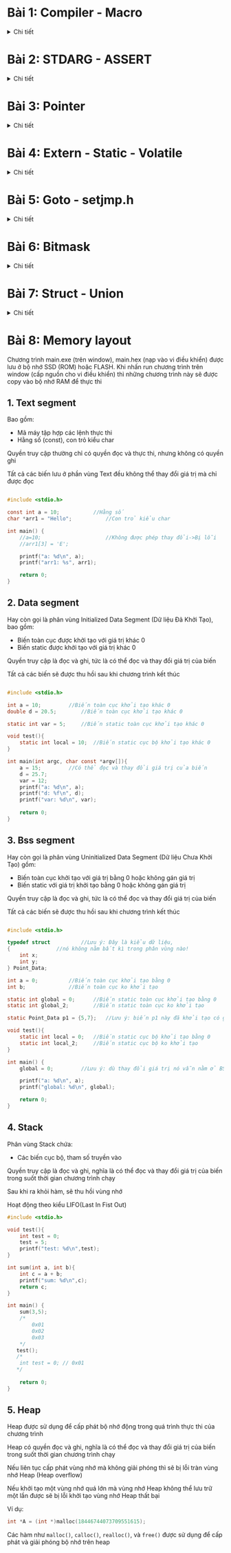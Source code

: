 # Bài 1: Compiler - Macro
<details><summary>Chi tiết</summary>
<p>

## Compiler

<details><summary>Chi tiết</summary>
<p>

    
#### Trình biên dịch (compiler) trong C/C++ là công cụ chuyển đổi mã nguồn từ ngôn ngữ lập trình cấp cao (C hoặc C++) sang mã máy hoặc mã thực thi để máy tính có thể hiểu và thực hiện.

</p>
</details>

### 1. Preprocessor

<details><summary>Chi tiết</summary>
<p>

##### Preprocessor trong C/C++ là một công cụ xử lý mã nguồn trước khi quá trình biên dịch bắt đầu. Chuyển file main.c thành file main.i
##### gcc -E main.c -o main.i
#### Macro: là từ dùng để chỉ những thông tin được xử lý ở quá trình tiền xử lý (Preprocessor)
#### Bao gồm:
##### 
- include : #include để chèn nội dung từ các file khác vào mã nguồn. 
- #define, #undef: là một chỉ thị của preprocessor dùng để định nghĩa/hủy định nghĩa macro
- #if: Kiểm tra điều kiện; nếu đúng, mã bên trong sẽ được biên dịch.
- #elif: Kiểm tra điều kiện khác nếu #if hoặc #elif trước đó sai.
- #else: Biên dịch mã nếu tất cả điều kiện trước đó (#if, #elif) đều sai.
- #ifdef: Biên dịch mã nếu một macro đã được định nghĩa.
- #ifndef: Kiểm tra xem một đoạn mã hoặc 1 biến đã được định nghĩa chưa, nếu đã được định nghĩa thì sẽ không lặp lại nội dung
##### Nếu có include thì sẽ copy các source của include vào
##### Sử dụng macro sẽ copy nội dung được định nghĩa vào
##### Nếu có comment thì sẽ xóa bỏ comment
#### Tóm lại tiền xử lý (Preprocessor) copy tất cả source lại để tạo thành file.i
</p>
</details>


##### 1.1 Marco Function

<details><summary>Chi tiết</summary>
<p>

###### CREATE 1 FUNC
![bai1](https://github.com/user-attachments/assets/0ff94a34-be05-4af4-b5b0-88d266976fbb)
![bai1i](https://github.com/user-attachments/assets/de962ab0-2cf7-49e2-b8c8-44a12d022100)

###### từ CREATE_FUNC đã tạo ra 1 hàm thay thế đoạn code vào
###### Tạo nhiều biến khác nhau 
![image](https://github.com/user-attachments/assets/2cb5ddc0-b98a-43ab-b564-276ac51b29c7)
![image](https://github.com/user-attachments/assets/0be42d81-2bbe-46ab-bd03-5a33ea52881b)
###### Như vậy chúng ta đã tạo ra 3 biến khác nhau
##### 1.2 Variadic Macro
###### Variadic Macro là một macro có thể nhận số lượng tham số tùy ý, được định nghĩa bằng dấu "..." Các tham số này được truy cập bằng toán tử __VA_ARGS__.







![image](https://github.com/user-attachments/assets/a930012a-b379-47ef-be89-674fd60d8b33)
![image](https://github.com/user-attachments/assets/47c6db11-aa44-480f-a050-77fa75c98eac)
###### Như vậy chúng ta nhập bao nhiêu số sẽ tính tổng các số
##### Viết 1 chương trình để nạp cho nhiều vi điều khiển 
![image](https://github.com/user-attachments/assets/4c962e44-af43-4121-84bf-a3e644094f24)
![image](https://github.com/user-attachments/assets/fc2bdb04-2484-4ab0-9122-4e621ffd7a12)

###### Chương trình cho STM32
###### Nếu chúng ta muốn sử dụng ATMEGA thì sửa tại dòng #define MCU STM32 thành #define MCU ATMEGA
###### Và đây là kết quả:
![image](https://github.com/user-attachments/assets/a144ef79-2cc4-415f-8b36-8c9114615070)
![image](https://github.com/user-attachments/assets/01598cc9-3d8a-44a5-ae6a-e4f96828b85e)

</p>
</details>

### 2. Compiler

<details><summary>Chi tiết</summary>
<p>

#### Sau khi Preprocessor sẽ tới compiler. Quá trình này được gọi là assembly code sẽ tạo file main.i thành file main.s
#####  gcc main.i -S -o main.s
##### Ví dụ:
![image](https://github.com/user-attachments/assets/62d3ec86-296a-4671-adda-c8dc088ef51b)
##### Sau khi gcc bai1_3.i -S -o bai1_3.s
![image](https://github.com/user-attachments/assets/04053350-1d78-47f7-8afb-82b63027e28b)

</p>
</details>

### 3. Assembler

<details><summary>Chi tiết</summary>
<p>

#### Assembly code qua quá trình Assembler sẽ tạo ra Object file ( mã để nạp vào trong máy )
#### gcc main.s -o main.o

</p>
</details>

### 4. Linker

<details><summary>Chi tiết</summary>
<p>

#### Linker là gộp những file object lại thành file cuối cùng sẽ tạo ra executable file
#### gcc test1.o test2.o -o main
./main

</p>
</details>


</p>
</details>

# Bài 2: STDARG - ASSERT 

<details><summary>Chi tiết</summary>
<p>


## 1.Thư viện Stdarg :

<details><summary>Chi tiết</summary>
<p>

Thư viện Stdarg (stdarg.h) trong C cung cấp các macro để xử lý các hàm có số lượng đối số không xác định. Nó cho phép bạn viết các hàm có thể nhận bất kỳ số lượng đối số nào, chẳng hạn như printf.
### Va_list: được sử dụng để khai báo một biến mà có thể lưu trữ và truy cập các đối số không cố định của một hàm
### Va_start: dùng để khởi tạo một biến kiểu va_list trước khi truy cập các đối số không cố định của một hàm. Nó cần tham số là đối số cố định cuối cùng của hàm để xác định vị trí bắt đầu của các đối số không cố định. 
### Va_arg: Lấy đối số tiếp theo trong danh sách 
### Va_end: được sử dụng để kết thúc việc truy cập các đối số không cố định của một hàm. Nó cần được gọi trước khi kết thúc hàm

</p>
</details>

## 2. Thư viện assert:

<details><summary>Chi tiết</summary>
<p>

### Thư viện assert cung cấp macro assert để kiểm tra các điều kiện tại thời điểm chạy chương trình. Nếu điều kiện kiểm tra là sai, chương trình sẽ dừng thực thi và hiển thị thông báo lỗi với thông tin về tệp tin và dòng mã nơi xảy ra lỗi. assert chủ yếu được sử dụng trong quá trình gỡ lỗi để đảm bảo các điều kiện tiên quyết được đáp ứng.

</p>
</details>

</p>
</details>

# Bài 3: Pointer

<details><summary>Chi tiết</summary>
<p>

##  Pointer:

<details><summary>Chi tiết</summary>
<p>

Pointer là một biến lưu trữ địa chỉ của một biến khác. Pointer không lưu giá trị trực tiếp mà lưu trữ địa chỉ của vùng nhớ nơi giá trị đó được lưu trữ. Điều này cho phép thao tác trực tiếp với vùng nhớ, truy cập và thay đổi giá trị của biến thông qua địa chỉ mà pointer trỏ tới.
## Cách khai báo:
```bash
int *ptr;  // con trỏ đến kiểu int
char *ptr_char;  // con trỏ đến kiểu char
float *ptr_float;  // con trỏ đến kiểu float
```
## ví dụ:
```bash
#include <stdio.h>

int a = 20;

int *ptr = &a;

int main(int argc, char const *argv[]){
    printf("dia chi a: %p\n", &a);
    printf("gia tri ptr: %p\n", ptr);
    return 0;
}
```
Output:
```bash
dia chi a: 00007FF68E0D3000
gia tri ptr: 00007FF68E0D3000
```

</p>
</details>

## Các loại con trỏ:

<details><summary>Chi tiết</summary>
<p>

### 1. Function pointer: Function pointer (con trỏ hàm) là một biến lưu trữ địa chỉ của một hàm. Nó cho phép gọi hàm thông qua con trỏ, tức là có thể gọi hàm mà không cần biết tên cụ thể của hàm đó, chỉ cần biết địa chỉ của nó. Con trỏ hàm rất hữu ích khi cần linh hoạt trong việc gọi các hàm khác nhau tại runtime.
#### Ví dụ:
```bash
#include <stdio.h>
#include <assert.h>

void tong(int a, int b){
    printf("Tong %d va %d: %d\n", a, b, a+b);
}

void hieu(int a, int b){
    printf("Hieu %d va %d: %d\n", a, b, a-b);
}

void tich(int a, int b){
    printf("Tich %d va %d: %d\n", a, b, a*b);
}

void thuong(int a, int b){
    assert(b != 0);
    printf("Thuong %d va %d: %f\n", a, b, (double)a/b);
}

int main(int argc, char const *argv[])
{
    void (*ptr)(int, int);

    ptr = &tong;

    ptr(7, 7);

    return 0;
}
```
Output:
```bash
Tong 7 va 7: 14
```

#### Con trỏ kiểu trả về như thế nào thì sẽ trỏ đến hàm đó
#### Ví dụ:
```bash
#include <stdio.h>
#include <assert.h>

void tong(int a, int b){
    printf("Tong %d va %d: %d\n", a, b, a+b);
}

void hieu(int a, int b){
    printf("Hieu %d va %d: %d\n", a, b, a-b);
}

int tich(int a, int b){
    return a*b;
}

void thuong(int a, int b){
    assert(b != 0);
    printf("Thuong %d va %d: %f\n", a, b, (double)a/b);
}

int main(int argc, char const *argv[])
{
    void (*ptr)(int, int);

    

    int (*test)(int, int);

    test = &tich;

    printf("Tich: %d\n", test(7, 7));

    return 0;
}
```
Output:
```bash
Tich: 49
```
Con trỏ ở bài này kiểu trả về là int nên sẽ trỏ đến hàm int
#### Có thể tạo ra một mảng để lưu các địa chỉ của các Function pointer (con trỏ hàm) 
#### Ví dụ:
```bash
#include <stdio.h>
#include <assert.h>

void tong(int a, int b){  // 0xc1 - 0xc9
    printf("Tong %d va %d: %d\n", a, b, a + b);
}

void hieu(int a, int b){
    printf("Hieu %d va %d: %d\n", a, b, a - b);
}

void tich(int a, int b){
    printf("Tich %d va %d: %d\n", a, b, a * b);
}

void thuong(int a, int b){
    assert(b != 0);
    printf("Thuong %d va %d: %f\n", a, b, (double)a / b);
}
int main(int argc, char const *argv[])
{
    void (*array[4])(int, int) = {&tong, &hieu, &tich, &thuong};

    array[0](5, 5);
    array[2](7, 7);

    return 0;
}
```
Output:
```bash
Tong 5 va 5: 10
Tich 7 va 7: 49
```
#### Ứng dụng Function pointer (con trỏ hàm) khi tham số truyền vào là một hàm:
#### Ví dụ:
```bash
#include <stdio.h>
#include <assert.h>

void tong(int a, int b){  
    printf("Tong %d va %d: %d\n", a, b, a + b);
}

void hieu(int a, int b){
    printf("Hieu %d va %d: %d\n", a, b, a - b);
}

void tich(int a, int b){
    printf("Tich %d va %d: %d\n", a, b, a * b);
}

void thuong(int a, int b){
    assert(b != 0);
    printf("Thuong %d va %d: %f\n", a, b, (double)a / b);
}
void tinhToan(void (*ptr)(int, int), int a, int b){
    printf("Thuc hien phep toan duoi:\n");
    ptr(a, b);
}

int main(int argc, char const *argv[])
{
    tinhToan(&tich, 5, 5);
    tinhToan(&thuong, 7, 7);

    return 0;
}
```
Output:
```bash
Thuc hien phep toan duoi:
Tich 5 va 5: 25
Thuc hien phep toan duoi:
Thuong 7 va 7: 1.000000
```
### 2. Void pointer: Void pointer (con trỏ void) là một loại con trỏ có thể trỏ đến bất kỳ kiểu dữ liệu nào. Vì nó không có kiểu dữ liệu cụ thể, bạn không thể truy xuất hoặc thao tác trực tiếp với giá trị mà nó trỏ đến mà không cần phải ép kiểu (type-casting) sang con trỏ của kiểu dữ liệu cụ thể trước. Con trỏ void rất linh hoạt và thường được sử dụng trong các hàm mà loại dữ liệu cụ thể của tham số chưa được biết trước
#### Cách khai báo:
```bash
void *ptr_void;
```
#### Ví dụ:
```bash
#include <stdio.h>
int main(int argc, char const *argv[])
{
    int a = 10;
    char c = 'A';
    double d = 10.3;
    void *ptr = &a;

    printf("Gia tri: %p\n", ptr);

    ptr = &c;

    printf("Gia tri: %p\n", ptr);

    ptr = &d;

    printf("Gia tri: %p\n", ptr);

    return 0;
}
```
Output:
```bash
Gia tri: 00000053235FFE24
Gia tri: 00000053235FFE23
Gia tri: 00000053235FFE18
```
#### Void pointer (con trỏ void) có thể trỏ đến địa chỉ nhưng không thể in ra giá trị của địa chỉ vì không xác định được kiểu dữ liệu của giá trị địa chỉ nên nếu muốn in giá trị địa chỉ thì phải thêm kiểu giá trị 
#### Ví dụ:
```bash
#include <stdio.h>
#include <assert.h>

void tong(int a, int b){  
    printf("Tong %d va %d: %d\n", a, b, a + b);
}

void hieu(int a, int b){
    printf("Hieu %d va %d: %d\n", a, b, a - b);
}

void tich(int a, int b){
    printf("Tich %d va %d: %d\n", a, b, a * b);
}

void thuong(int a, int b){
    assert(b != 0);
    printf("Thuong %d va %d: %f\n", a, b, (double)a / b);
}
void tinhToan(void (*ptr)(int, int), int a, int b){
    printf("Thuc hien phep toan duoi:\n");
    ptr(a, b);
}

int main(int argc, char const *argv[])
{
    int a = 20;
    char c = 'H';
    double d = 20.5;

    void *ptr = &a;

    printf("Gia tri: %p\n", ptr);
    printf("Gia tri a: %d\n", *(int *)ptr);

    ptr = &c;

    printf("Gia tri: %p\n", ptr);
    printf("Gia tri c: %c\n", *(char *)ptr);

    ptr = &d;

    printf("Gia tri: %p\n", ptr);
    printf("Gia tri d: %f\n", *(double *)ptr);

    ptr = &tich;

    printf("Gia tri: %p\n", ptr);
    ((void(*)(int, int))ptr)(7, 7);

    return 0;
}


```
Output:
```bash
Gia tri: 00000001001FFD24
Gia tri a: 20
Gia tri: 00000001001FFD23
Gia tri c: H
Gia tri: 00000001001FFD18
Gia tri d: 20.500000
Gia tri: 00007FF6106E14C5
Tich 7 va 7: 49
```
### 3. NULL pointer: NULL pointer là một con trỏ không trỏ đến bất kỳ địa chỉ bộ nhớ hợp lệ nào, thường được gán giá trị NULL để biểu thị rằng nó không trỏ đến đâu cả. NULL pointer (con trỏ NULL) có địa chỉ = 0 và tại địa chỉ có giá trị = 0
### 4. Pointer to Constant: Pointer to Constant (Con trỏ tới hằng số) là một loại con trỏ mà giá trị của dữ liệu mà nó trỏ tới không thể bị thay đổi thông qua con trỏ đó. Nói cách khác, con trỏ có thể trỏ tới một địa chỉ khác, nhưng không thể thay đổi giá trị của dữ liệu tại địa chỉ mà nó đang trỏ tới.
#### Cú pháp:
```bash
const int *ptr;
```
### 5. Constant Pointer: Constant Pointer (Con trỏ hằng) là một loại con trỏ mà địa chỉ mà nó trỏ tới không thể thay đổi sau khi đã được gán. Nói cách khác, con trỏ phải luôn trỏ tới cùng một địa chỉ trong suốt thời gian tồn tại của nó, nhưng giá trị của dữ liệu tại địa chỉ đó có thể thay đổi.
#### Cú pháp:
```bash
int *const ptr;
```
### 6. Pointer to Pointer: Pointer to Pointer (con trỏ trỏ tới con trỏ) là một con trỏ lưu trữ địa chỉ của một con trỏ khác. Nó cho phép bạn gián tiếp truy cập và thao tác với dữ liệu mà con trỏ ban đầu trỏ tới. Trong C/C++, pointer to pointer được khai báo bằng cách sử dụng hai dấu *.
#### Cú pháp:
```bash
int **pp;
```

</p>
</details>

</p>
</details>

# Bài 4: Extern - Static - Volatile

<details><summary>Chi tiết</summary>
<p>

## 1. Extern:

<details><summary>Chi tiết</summary>
<p>

Extern: Có thể lấy được những biến toàn cục và những hàm toàn cục của những file.c khác kết nối đến file muốn sử dụng

Ở file bai4.c
```bash
#include <stdio.h>

extern int cout;    // External integer variable
extern void display();  // External function

int main(int argc, char const *argv[])
{
    display();
    cout = 50;
    printf("Test: %d\n", cout);
    display();
    return 0;
}
```

Ở file bai4_1.c
```bash
#include <stdio.h>

int cout = 10;  // Definition of the variable cout with an initial value of 10

void display() {
    printf("test.c : %d\n", cout);
}
```

Sử dụng câu lệnh:
```bash
gcc -c bai4.c -o bai4.o
gcc -c bai4_1.c -o bai4_1.o
gcc bai4.o bai4_1.o -o bai4
./bai4
```

Kết quả:
```bash
test.c : 10
Test: 50
test.c : 50
```
</p>
</details>


## 2. Static:

<details><summary>Chi tiết</summary>
<p>

2.1: Static local variables:

`Static local variables` (biến cục bộ tĩnh) là một biến được khai báo bên trong một hàm với từ khóa `static`. Biến chỉ được khởi tạo một lần duy nhất khi chương trình chạy, và giá trị của nó được giữ nguyên giữa các lần gọi hàm, thay vì bị hủy và khởi tạo lại mỗi khi hàm được gọi như biến cục bộ thông thường. Phạm vi của biến cục bộ tĩnh vẫn bị giới hạn trong hàm mà nó được khai báo, nhưng thời gian sống của nó kéo dài suốt quá trình thực thi của chương trình

Ví dụ:
```bash
#include <stdio.h>

void demLanGoiHam() {
    static int dem = 0; // Biến cục bộ tĩnh
    dem++;
    printf("Hàm đã được gọi %d lần\n", dem);
}

int main() {
    demLanGoiHam(); // Kết quả: Hàm đã được gọi 1 lần
    demLanGoiHam(); // Kết quả: Hàm đã được gọi 2 lần
    demLanGoiHam(); // Kết quả: Hàm đã được gọi 3 lần

    return 0;
}
```

Kết quả:
```
Hàm đã được gọi 1 lần
Hàm đã được gọi 2 lần
Hàm đã được gọi 3 lần
```
2.2: Static global variables:

 `Static global variables` (biến toàn cục tĩnh) là biến được khai báo ở phạm vi toàn cục (ngoài các hàm) với từ khóa `static`. Khác với biến toàn cục thông thường, biến toàn cục tĩnh có phạm vi chỉ giới hạn trong tệp tin (file) mà nó được khai báo, nghĩa là nó không thể được truy cập từ các tệp tin khác trong chương trình (ngay cả khi sử dụng từ khóa `extern`)

- Phạm vi: Biến toàn cục tĩnh chỉ có phạm vi trong tệp tin mà nó được khai báo, giúp tránh việc bị truy cập hoặc sửa đổi ngoài ý muốn từ các tệp tin khác trong chương trình

- Thời gian tồn tại: Biến toàn cục tĩnh có thời gian sống kéo dài suốt thời gian chạy của chương trình, từ khi chương trình bắt đầu cho đến khi kết thúc, giống như các biến toàn cục thông thường

- Khả năng truy cập: Do chỉ có phạm vi trong tệp tin, biến toàn cục tĩnh không thể bị truy cập trực tiếp từ các tệp tin khác, giúp tăng tính bảo mật và ổn định của chương trình

 Ví dụ:
 ```bash
#include <stdio.h>

static int soDem = 0; // Biến toàn cục tĩnh

void tangDem() {
    soDem++;
    printf("So dem: %d\n", soDem);
}

int main() {
    tangDem(); // Kết quả: So dem: 1
    tangDem(); // Kết quả: So dem: 2
    tangDem(); // Kết quả: So dem: 3

    return 0;
}
```

Kết quả:
```bash
So dem: 1
So dem: 2
So dem: 3
```

</p>
</details>

## 3. Volatile

<details><summary>Chi tiết</summary>
<p>

`Volatile` được sử dụng để khai báo một biến mà giá trị của nó có thể thay đổi mà không cần thông qua chương trình hiện tại. Điều này thường xảy ra trong các trường hợp khi biến có thể bị thay đổi bởi phần cứng, bởi một tín hiệu ngắt, hoặc bởi một luồng khác trong một chương trình đa luồng

Ví dụ có một hệ thống nhúng với một nút nhấn kết nối với một chân GPIO của vi điều khiển. Khi nút được nhấn, một biến sẽ được cập nhật để báo hiệu cho chương trình chính rằng có một sự kiện xảy ra:
```bash
#include <stdio.h>

// Biến để theo dõi trạng thái của nút nhấn
volatile int buttonPressed = 0;

// Hàm giả lập ngắt từ GPIO khi nút nhấn được bấm
void gpio_interrupt_handler() {
    // Ngắt xảy ra khi nút nhấn được bấm, cập nhật biến buttonPressed
    buttonPressed = 1;
}

int main() {
    // Cấu hình ngắt GPIO và các thiết lập khác

    // Chờ cho đến khi nút nhấn được bấm
    while (buttonPressed == 0) {
        // Vòng lặp liên tục kiểm tra biến buttonPressed
        // Do buttonPressed là volatile, giá trị sẽ luôn được đọc từ bộ nhớ
        // và không bị trình biên dịch tối ưu hóa
    }

    // Khi nút nhấn được bấm (buttonPressed == 1), tiếp tục thực hiện công việc
    printf("Button pressed!\n");

    // Sau khi xử lý, có thể reset lại buttonPressed để chờ lần nhấn tiếp theo
    buttonPressed = 0;

    return 0;
}
```

Nếu không có từ khóa `volatile`, trình biên dịch có thể tối ưu hóa vòng lặp này bằng cách giữ giá trị của `buttonPressed` trong một thanh ghi và vòng lặp có thể không bao giờ thoát ra, ngay cả khi nút đã được nhấn

</p>
</details>

## 4. Register:

<details><summary>Chi tiết</summary>
<p>

`Register` được sử dụng để khai báo một biến với gợi ý cho trình biên dịch rằng biến này sẽ được truy cập rất nhiều và nên được lưu trữ trong thanh ghi (register) của CPU thay vì trong bộ nhớ chính. Việc này có thể làm tăng hiệu suất chương trình bởi vì truy cập vào các thanh ghi nhanh hơn nhiều so với truy cập vào bộ nhớ

- Tốc độ truy cập nhanh: Biến `register` có khả năng được lưu trữ trong các thanh ghi của CPU, giúp tăng tốc độ truy cập và thao tác với biến

- Không có địa chỉ: Biến được khai báo với từ khóa `register` không có địa chỉ bộ nhớ như các biến thông thường, vì vậy bạn không thể lấy địa chỉ của nó bằng toán tử `&`

- Phạm vi: Biến `register` chỉ có thể là biến cục bộ hoặc tham số của hàm, không thể là biến toàn cục

  Ví dụ:
  ```bash
  #include <stdio.h>
  void demTu0Den9() {
    for (register int i = 0; i < 10; i++) {
        printf("%d ", i);
    }
    printf("\n");
  }
  int main() {
    demTu0Den9(); // In ra các số từ 0 đến 9
    return 0;
  }

Kết quả:
```
  0 1 2 3 4 5 6 7 8 9
```
</p>
</details>

</p>
</details>


# Bài 5: Goto - setjmp.h

<details><summary>Chi tiết</summary>
<p>

## 1: Goto:

<details><summary>Chi tiết</summary>
<p>

`goto` là một từ khóa được sử dụng để nhảy đến một phần khác trong chương trình, được xác định bởi một nhãn. Câu lệnh `goto` có thể được dùng để điều hướng chương trình đến vị trí cụ thể, không phụ thuộc vào cấu trúc điều khiển thông thường như vòng lặp hoặc điều kiện

Cú pháp:
```bash
label: // Nhãn
    // Mã lệnh
    goto label; // Nhảy đến nhãn
```

Ví dụ:
```bash
#include <stdio.h>

int main(int argc, char const *argv[]) {
    int i = 0;

    // đặt label start
start:
    if (i >= 5) {
        goto end;  // chuyển control đến label "end"
    }
    printf("%d\n", i);
    i++;
    goto start;

    // đặt label end
end:
    printf("The end\n"); // chuyển control đến label "start"

    return 0;
}
```
Kết quả:
```
0
1
2
3
4
The end
```
Ở đoạn code trên sử dụng lệnh `goto` để lặp qua các giá trị từ 0 đến 4, in từng giá trị ra màn hình. Khi giá trị đạt 5, chương trình nhảy đến phần kết thúc và in "The end" trước khi kết thúc chương trình

Chúng ta có thể sử dụng `goto` để thay thế cho `break` hoặc các phương pháp khác khi cần thoát ra khỏi một số lượng lớn các vòng lặp lồng nhau

Ví dụ:
```bash
#include <stdio.h>

int main() {
    for (int i = 0; i < 5; i++) {
        for (int j = 0; j < 5; j++) {
            if (j == 2) {
                goto end_loop;  // Thay thế `break` bằng `goto`
            }
            printf("i = %d, j = %d\n", i, j);
        }
    end_loop:;  // Đặt label để tiếp tục vòng lặp chính
    }

    return 0;
}
```

</p>
</details>

## 2. setjump.h

<details><summary>Chi tiết</summary>
<p>

`<setjmp.h>` cung cấp cơ chế để thực hiện "non-local jumps," cho phép chương trình nhảy ra khỏi một hàm từ sâu bên trong một chuỗi gọi hàm mà không cần quay trở lại từng hàm một

Thư viện `<setjmp.h>` định nghĩa hai hàm chính: `setjmp` và `longjmp` có cú pháp như sau:

- Trước tiên, cần khai báo một biến kiểu `jmp_buf`:
```bash
jmp_buf buffer;  // Tên biến là `buffer`, kiểu dữ liệu là `jmp_buf` (kiểu này được định nghĩa sẵn bởi thư viện).
```

- Sử dụng `setjmp` để lưu trữ trạng thái của môi trường tại điểm mà nó được gọi, `setjmp` sẽ trả về 0 nếu nó được gọi lần đầu tiên:

```bash
int val = setjmp(buffer);  // val = 0
```

- Sử dụng `longjmp`, chương trình sẽ quay trở lại điểm mà `setjmp` đã được gọi, và setjmp sẽ trả về giá trị là một số nguyên (không bao giờ là 0, vì giá trị 0 đặc biệt để nhận diện việc gọi `setjmp` lần đầu tiên)

```bash
longjmp(buffer, 1);  // Nhảy trở lại điểm trước đó với giá trị trả về val = 1
```

Ví dụ:
```bash
#include <stdio.h>
#include <setjmp.h>

jmp_buf buffer; // Khai báo một biến kiểu jmp_buf để lưu trữ trạng thái chương trình

void functionA() {
    printf("Đang trong functionA\n");
    longjmp(buffer, 1); // Nhảy trở lại điểm setjmp với giá trị trả về là 1
    printf("Điều này sẽ không bao giờ được in ra\n"); // Dòng này sẽ không được thực hiện
}

int main() {
    int val = setjmp(buffer); // Lưu trữ trạng thái của chương trình tại đây

    if (val == 0) {
        printf("Lần đầu gọi setjmp, val = %d\n", val);
        functionA(); // Gọi hàm functionA, hàm này sẽ sử dụng longjmp
    } else {
        printf("Quay lại từ longjmp, val = %d\n", val);
    }

    return 0;
}
```

Kết quả:
```
Lần đầu gọi setjmp, val = 0
Đang trong functionA
Quay lại từ longjmp, val = 1
```

Như vậy, ví dụ cho thấy cách `setjmp` và `longjmp` có thể được sử dụng để kiểm soát luồng chương trình một cách đặc biệt, thường phục vụ cho mục đích xử lý ngoại lệ hoặc khôi phục trạng thái trong các ứng dụng phức tạp

Hai hàm `setjmp/longjmp` thường được sử dụng để thực hiện xử lý ngoại lệ

Ví dụ xử lý ngoại lệ khi chia cho 0:

```bash
#include <stdio.h>
#include <setjmp.h>

jmp_buf buffer; // Biến jmp_buf để lưu trữ trạng thái chương trình

void divide(int a, int b) {
    if (b == 0) {
        printf("Lỗi: Chia cho 0!\n");
        longjmp(buffer, 1); // Nhảy trở lại điểm setjmp với giá trị trả về là 1
    } else {
        printf("Kết quả của %d / %d = %d\n", a, b, a / b);
    }
}

int main() {
    int val = setjmp(buffer); // Lưu trạng thái của chương trình tại đây

    if (val == 0) { // Thực hiện khi không có lỗi xảy ra
        divide(10, 2); // Chia bình thường
        divide(10, 0); // Chia cho 0 sẽ kích hoạt longjmp
        printf("Điều này sẽ không bao giờ được in ra sau lỗi chia cho 0\n");
    } else { // Thực hiện khi longjmp được gọi (khi có lỗi chia cho 0)
        printf("Đã xử lý ngoại lệ chia cho 0, tiếp tục chương trình.\n");
    }

    printf("Kết thúc chương trình.\n");

    return 0;
}
```

Kết quả:
```
Kết quả của 10 / 2 = 5
Lỗi: Chia cho 0!
Đã xử lý ngoại lệ chia cho 0, tiếp tục chương trình.
Kết thúc chương trình.
```

Trong ví dụ này, `setjmp` và `longjmp` được sử dụng để xử lý tình huống chia cho 0 như một ngoại lệ.
Khi phát hiện chia cho 0, chương trình không bị dừng đột ngột mà thay vào đó sẽ nhảy đến phần xử lý ngoại lệ, tiếp tục thực thi phần còn lại của chương trình một cách an toàn


</p>
</details>

</p>
</details>


# Bài 6: Bitmask

<details><summary>Chi tiết</summary>
<p>


`Bitmask` là một kỹ thuật sử dụng các phép toán bitwise để thao tác trên các bit của một số nguyên. Cho phép thiết lập, xóa, kiểm tra, hoặc đảo ngược các bit cụ thể trong một biến. `Bitmask` thường được sử dụng để quản lý các cờ (flags) hoặc trạng thái, giúp tối ưu hóa việc sử dụng bộ nhớ và thực hiện các phép toán logic hiệu quả trên các bit

## NOT bitwise

<details><summary>Chi tiết</summary>
<p>


`NOT bitwise` được biểu diễn bằng ký hiệu `~`.Được sử dụng để đảo ngược tất cả các bit trong một số nguyên (hoặc bất kỳ kiểu dữ liệu nào hỗ trợ các phép toán bitwise)

Ví dụ:
```bash
uint8_t value = 0b00001101;
uint8_t not_value = ~value;  // Sử dụng toán tử NOT bitwise
```

Kết quả:
```
00001101
```

</p>
</details>

## OR bitwise

<details><summary>Chi tiết</summary>
<p>


`OR bitwise` được biểu diễn bằng ký hiệu |. `OR bitwise` thực hiện phép OR trên từng cặp bit tương ứng của hai số nguyên.
- Nếu ít nhất một trong các bit là 1, bit kết quả sẽ là 1
- Nếu cả hai bit đều là 0, bit kết quả sẽ là 0.

Cách hoạt động:
- 0 | 0 = 0
- 0 | 1 = 1
- 1 | 0 = 1
- 1 | 1 = 1

Ví dụ:
```bash
uint8_t a = 0b11001010;  // Số thứ nhất
uint8_t b = 0b10110110;  // Số thứ hai
uint8_t result = a | b;  // Áp dụng OR bitwise
```

Kết quả:
```
11001010
10110110
--------
11111110
```

</p>
</details>

## XOR bitwise:

<details><summary>Chi tiết</summary>
<p>


`XOR bitwise` được biểu diễn bằng ký hiệu `^`.Thực hiện phép XOR trên từng cặp bit tương ứng của hai số nguyên

`XOR` trả về 1 khi hai bit khác nhau và trả về 0 khi hai bit giống nhau

Cách hoạt động:
- 0 ^ 0 = 0
- 0 ^ 1 = 1
- 1 ^ 0 = 1
- 1 ^ 1 = 0

Ví dụ:
```bash
uint8_t a = 0b11001010;  // Số thứ nhất
uint8_t b = 0b10110110;  // Số thứ hai
uint8_t result = a ^ b;  // Áp dụng XOR bitwise
```

Kết quả:
```
  11001010
^ 10110110
----------
  01111100
```

</p>
</details>

## Shift left bitwise:

<details><summary>Chi tiết</summary>
<p>


`Shift left bitwise` trong C được biểu diễn bằng ký hiệu `<<`. `Shift left bitwise`  dịch chuyển các bit của một số về phía trái một số vị trí xác định, điền vào các vị trí bên phải bằng các bit 0. Mỗi lần dịch chuyển về trái một vị trí, giá trị của số sẽ được nhân đôi

Cú pháp:
```bash
result = value << n;
```

Ví dụ:
```bash
uint8_t value = 0b00001101;   // Giá trị ban đầu: 13 (00001101)
uint8_t shifted_value = value << 2;  // Dịch trái 2 bit
```

Kết quả:
```
00001101 << 2
----------
00110100
```

</p>
</details>

## Shift right bitwise:

<details><summary>Chi tiết</summary>
<p>



`Shift right bitwise` được biểu diễn bằng ký hiệu `>>`. Shift right bitwise dịch chuyển các bit của một số về phía phải một số vị trí xác định, điền vào các vị trí bên trái bằng các bit 0 (nếu là số không dấu) hoặc sao chép bit dấu (nếu là số có dấu)

Cú pháp:
```bash
result = value >> n;
```

Ví dụ:
```bash
uint8_t value = 0b00101100;   // Giá trị ban đầu: 44 (00101100)
uint8_t shifted_value = value >> 2;  // Dịch phải 2 bit
```

Kết quả:
```
00101100 >> 2
----------
00001011
```

</p>
</details>

</p>
</details>


# Bài 7: Struct - Union

<details><summary>Chi tiết</summary>
<p>

## 1: Struct

<details><summary>Chi tiết</summary>
<p>

`struct` là một kiểu dữ liệu do người dùng định nghĩa, cho phép nhóm nhiều biến thuộc các kiểu dữ liệu khác nhau lại với nhau dưới một tên chung

Cách khai báo:
```bash
struct TenCauTruc {
    kieu_du_lieu1 ten_bien1;
    kieu_du_lieu2 ten_bien2;
};
```

Ví dụ:
```bash
#include <stdio.h>
#include <stdint.h>

typedef struct {
    uint8_t  arr1[8];  
    uint64_t arr4[7]; 
    uint16_t arr2[6]; 
    uint32_t arr3[5];  
} frame;

int main(int argc, char const *argv[])
{
    printf("kich thuoc: %lu byte\n", sizeof(frame));
    return 0;
}
```

Kết quả:
```
kich thuoc: 96 byte
```

Ở ví dụ trên ta có:

Cấu trúc `frame`:

- `arr1[8]`: Mảng `uint8_t` có 8 phần tử. Mỗi phần tử `uint8_t` chiếm 1 byte, nên tổng cộng `arr1` chiếm 8 byte.

  
- `arr4[7]`: Mảng `uint64_t` có 7 phần tử. Mỗi phần tử `uint64_t` chiếm 8 byte, nên tổng cộng `arr4` chiếm 56 byte.
  
- `arr2[6]`: Mảng `uint16_t` có 6 phần tử. Mỗi phần tử `uint16_t` chiếm 2 byte, nên tổng cộng `arr2` chiếm 12 byte.
  
- `arr3[5]`: Mảng `uint32_t` có 5 phần tử. Mỗi phần tử `uint32_t` chiếm 4 byte, nên tổng cộng arr3 chiếm 20 byte

Kích thước `struct frame`:

Tổng kích thước sẽ là 8 byte `arr1` + 56 byte `arr4` + 12 byte `arr2` + 20 byte `arr3` = 96 byte.

</p>
</details>

## 2. Union

<details><summary>Chi tiết</summary>
<p>

`union` là một kiểu dữ liệu do người dùng định nghĩa tương tự như `struct`, nhưng với một điểm khác biệt : tất cả các thành viên của `union` chia sẻ cùng một vị trí bộ nhớ. Chỉ có một trong các thành viên có thể lưu trữ giá trị tại một thời điểm, và kích thước của union sẽ bằng kích thước của thành viên lớn nhất

Cách khai báo:
```bash
union TenUnion {
    kieu_du_lieu1 ten_bien1;
    kieu_du_lieu2 ten_bien2;
};
```

Ví dụ:
```bash
#include <stdio.h>
#include <stdint.h>

typedef union {
    uint8_t  arr1;      // 1 byte
    uint32_t arr2;      // 4 byte
    uint16_t arr3;      // 2 byte
} frame;

int main(int argc, char const *argv[])
{
    printf("Size = %lu\n", sizeof(frame));  // In kích thước của union

    frame data;

    printf("Dia chi: %p\n", (void*)&data);                // Địa chỉ của toàn bộ union
    printf("Dia chi data.arr1: %p\n", (void*)&data.arr1); // Địa chỉ của arr1
    printf("Dia chi data.arr2: %p\n", (void*)&data.arr2); // Địa chỉ của arr2
    printf("Dia chi data.arr3: %p\n", (void*)&data.arr3); // Địa chỉ của arr3

    // Gán giá trị cho các thành viên của union
    data.arr1 = 1;
    printf("arr1 = %d\n", data.arr1);  // In giá trị của arr1

    data.arr2 = 2;
    printf("arr2 = %d\n", data.arr2);  // In giá trị của arr2

    data.arr3 = 3;
    printf("arr3 = %d\n", data.arr3);  // In giá trị của arr3

    return 0;
}
```

Kết quả:
```
Size = 4
Dia chi: 00000083821FF89C
Dia chi data.arr1: 00000083821FF89C
Dia chi data.arr2: 00000083821FF89C
Dia chi data.arr3: 00000083821FF89C
arr1 = 1
arr2 = 2
arr3 = 3
```

Ở ví dụ trên ta có:

Kích thước union:

Khai báo một union có tên là `frame`. union này chứa ba thành viên:

- `arr1`: Biến kiểu uint8_t (1 byte).

- `arr2`: Biến kiểu uint32_t (4 byte).
  
- `arr3`: Biến kiểu uint16_t (2 byte).

  
Kích thước của union được xác định bởi thành viên có kích thước lớn nhất. Như vậy `arr2` có kích thước lớn nhất (4 byte), nên kích thước của `frame` sẽ là 4 byte.

Gán giá trị:

Lần lượt gán các giá trị cho từng thành viên của union:

- `data.arr1 = 1`: Gán giá trị 1 cho `arr1`

- `data.arr2 = 2`: Gán giá trị 2 cho `arr2`, ghi đè giá trị trong arr1.

- `data.arr3 = 3`: Gán giá trị 3 cho `arr3`, ghi đè giá trị trong arr2.

Sau mỗi lần gán, chương trình in ra giá trị của thành viên đó. Do chia sẻ cùng một vùng nhớ, mỗi lần gán mới sẽ ghi đè lên giá trị trước đó.

</p>
</details>

## Ứng dụng kết hợp struct và union:

<details><summary>Chi tiết</summary>
<p>


Kết hợp struct và union rất hữu ích trong các hệ thống nhúng, giao thức truyền thông, hoặc bất kỳ ứng dụng nào cần tiết kiệm bộ nhớ mà vẫn duy trì tính linh hoạt trong việc xử lý nhiều loại dữ liệu. Cho phép  tạo ra các cấu trúc dữ liệu phức tạp mà không tiêu tốn nhiều bộ nhớ hơn mức cần thiết

Ví dụ:
```bash
#include <stdio.h>
#include <stdint.h>
#include <string.h>

#define MAX_STRING_SIZE 20

// Định nghĩa gói dữ liệu bằng struct và union
typedef struct {
    uint8_t type;  // Loại dữ liệu: 1 = integer, 2 = float, 3 = string
    union {
        int i;
        float f;
        char str[MAX_STRING_SIZE];
    } data;
} DataPacket;

void printDataPacket(const DataPacket* packet) {
    printf("Data type: %u\n", packet->type);
    switch (packet->type) {
        case 1:
            printf("Integer: %d\n", packet->data.i);
            break;
        case 2:
            printf("Float: %f\n", packet->data.f);
            break;
        case 3:
            printf("String: %s\n", packet->data.str);
            break;
        default:
            printf("Unknown type\n");
    }
}

int main() {
    DataPacket packet;

    // Gói dữ liệu chứa số nguyên
    packet.type = 1;
    packet.data.i = 42;
    printDataPacket(&packet);

    // Gói dữ liệu chứa số thực
    packet.type = 2;
    packet.data.f = 3.14f;
    printDataPacket(&packet);

    // Gói dữ liệu chứa chuỗi ký tự
    packet.type = 3;
    strncpy(packet.data.str, "Hello, World!", MAX_STRING_SIZE);
    printDataPacket(&packet);

    return 0;
}
```

Kết quả:
```
Data type: 1
Integer: 42
Data type: 2
Float: 3.140000
Data type: 3
String: Hello, World!
```

Ở ví dụ trên ta có:

- `union` giúp tiết kiệm bộ nhớ vì nó chỉ chiếm một lượng bộ nhớ đủ lớn để chứa thành viên lớn nhất. Nếu `MAX_STRING_SIZE` là giá trị lớn nhất, kích thước của `union` sẽ bằng kích thước của `char[MAX_STRING_SIZE]`

- `struct DataPacket` cho phép bạn tạo ra một gói dữ liệu (data packet) mà có thể chứa một số nguyên, một số thực, hoặc một chuỗi ký tự, nhưng chỉ một trong ba loại dữ liệu này tại một thời điểm.

- Sử dụng `type` để xác định loại dữ liệu hiện tại trong gói, bạn có thể biết được cách đọc hoặc xử lý giá trị trong `union`

</p>
</details>

</p>
</details>

# Bài 8: Memory layout

Chương trình main.exe (trên window), main.hex (nạp vào vi điều khiển) được lưu ở bộ nhớ SSD (ROM) hoặc FLASH. Khi nhấn run chương trình trên window (cấp nguồn cho vi điều khiển) thì những chương trình này sẽ được copy vào bộ nhớ RAM để thực thi

## 1. Text segment

Bao gồm:

- Mã máy tập hợp các lệnh thực thi
- Hằng số (const), con trỏ kiểu char

Quyền truy cập thường chỉ có quyền đọc và thực thi, nhưng không có quyền ghi

Tất cả các biến lưu ở phần vùng Text đều không thể thay đổi giá trị mà chỉ được đọc

```c

#include <stdio.h>

const int a = 10;			//Hằng số
char *arr1 = "Hello";			//Con trỏ kiểu char

int main() {
    //a=10;             		//Không được phép thay đổi->Bị lỗi
    //arr1[3] = 'E';

    printf("a: %d\n", a);
    printf("arr1: %s", arr1);

    return 0;
}
```
## 2. Data segment

Hay còn gọi là phân vùng Initialized Data Segment (Dữ liệu Đã Khởi Tạo), bao gồm:

- Biến toàn cục được khởi tạo với giá trị khác 0
- Biến static được khởi tạo với giá trị khác 0

Quyền truy cập là đọc và ghi, tức là có thể đọc và thay đổi giá trị của biến

Tất cả các biến sẽ được thu hồi sau khi chương trình kết thúc

```c

#include <stdio.h>

int a = 10;			//Biến toàn cục khởi tạo khác 0
double d = 20.5;		//Biến toàn cục khởi tạo khác 0

static int var = 5;		//Biến static toàn cục khởi tạo khác 0

void test(){
    static int local = 10;	//Biến static cục bộ khởi tạo khác 0
}

int main(int argc, char const *argv[]){  
    a = 15;			//Có thể đọc và thay đổi giá trị của biến
    d = 25.7;
    var = 12;
    printf("a: %d\n", a);
    printf("d: %f\n", d);
    printf("var: %d\n", var);
    
    return 0;
}
```
## 3. Bss segment
Hay còn gọi là phân vùng Uninitialized Data Segment (Dữ liệu Chưa Khởi Tạo) gồm:
- Biến toàn cục khởi tạo với giá trị bằng 0 hoặc không gán giá trị
- Biến static với giá trị khởi tạo bằng 0 hoặc không gán giá trị

Quyền truy cập là đọc và ghi, tức là có thể đọc và thay đổi giá trị của biến

Tất cả các biến sẽ được thu hồi sau khi chương trình kết thúc

```c

#include <stdio.h>

typedef struct 			//Lưu ý: Đây là kiểu dữ liệu,
{				//nó không nằm bất kì trong phân vùng nào!	
    int x;
    int y;
} Point_Data;

int a = 0;			//Biến toàn cục khởi tạo bằng 0
int b;				//Biến toàn cục ko khởi tạo

static int global = 0;		//Biến static toàn cục khởi tạo bằng 0
static int global_2;		//Biến static toàn cục ko khởi tạo

static Point_Data p1 = {5,7};	//Lưu ý: biến p1 này đã khởi tạo có giá trị nên nằm ở DS

void test(){
    static int local = 0;	//Biến static cục bộ khởi tạo bằng 0
    static int local_2;		//Biến static cục bộ ko khởi tạo
}

int main() {
    global = 0;			//Lưu ý: dù thay đổi giá trị nó vẫn nằm ở BSS

    printf("a: %d\n", a);
    printf("global: %d\n", global);

    return 0;
}
```
## 4. Stack 

Phân vùng Stack chứa:
- Các biến cục bộ, tham số truyền vào

Quyền truy cập là đọc và ghi, nghĩa là có thể đọc và thay đổi giá trị của biến trong suốt thời gian chương trình chạy

Sau khi ra khỏi hàm, sẽ thu hồi vùng nhớ

Hoạt động theo kiểu LIFO(Last In Fist Out)

```c
#include <stdio.h>

void test(){
    int test = 0;
    test = 5;
    printf("test: %d\n",test);
}

int sum(int a, int b){
    int c = a + b;
    printf("sum: %d\n",c);
    return c;
}

int main() {
    sum(3,5);
    /*
        0x01
        0x02
        0x03
    */
   test();
   /*
    int test = 0; // 0x01
   */
  
    return 0;
}
```
## 5. Heap

Heap được sử dụng để cấp phát bộ nhớ động trong quá trình thực thi của chương trình

Heap có quyền đọc và ghi, nghĩa là có thể đọc và thay đổi giá trị của biến trong suốt thời gian chương trình chạy

Nếu liên tục cấp phát vùng nhớ mà không giải phóng thì sẽ bị lỗi tràn vùng nhớ Heap (Heap overflow)

Nếu khởi tạo một vùng nhớ quá lớn mà vùng nhớ Heap không thể lưu trữ một lần được sẽ bị lỗi khởi tạo vùng nhớ Heap thất bại

Ví dụ:
```c
int *A = (int *)malloc(18446744073709551615);
```

Các hàm như `malloc()`, `calloc()`, `realloc()`, và `free()` được sử dụng để cấp phát và giải phóng bộ nhớ trên heap













